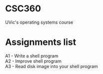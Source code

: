 # CSC360
UVic's operating systems course
# Assignments list
A1 - Write a shell program  
A2 - Improve shell program  
A3 - Read disk image into your shell program  